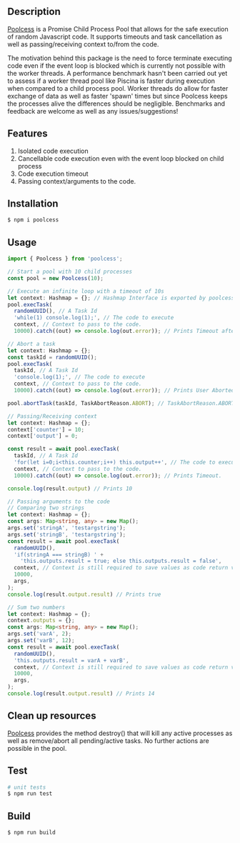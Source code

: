 ## Description

[Poolcess](https://github.com/goncalvesh91/Poolcess) is a Promise Child Process Pool that allows for the safe execution of random Javascript code.
It supports timeouts and task cancellation as well as passing/receiving context to/from the code.

The motivation behind this package is the need to force terminate executing code even if the event loop is blocked which is currently not possible with the worker threads. A performance benchmark hasn't been carried out yet to assess if a worker thread pool like Piscina is faster during execution when compared to a child process pool. Worker threads do allow for faster exchange of data as well as faster 'spawn' times but since Poolcess keeps the processes alive the differences should be negligible. Benchmarks and feedback are welcome as well as any issues/suggestions!

## Features
1. Isolated code execution
2. Cancellable code execution even with the event loop blocked on child process
3. Code execution timeout
4. Passing context/arguments to the code.

## Installation

```bash
$ npm i poolcess
```

## Usage

```typescript
import { Poolcess } from 'poolcess';

// Start a pool with 10 child processes
const pool = new Poolcess(10);

// Execute an infinite loop with a timeout of 10s
let context: Hashmap = {}; // Hashmap Interface is exported by poolcess package
pool.execTask(
  randomUUID(), // A Task Id
  'while(1) console.log(1);', // The code to execute
  context, // Context to pass to the code.
  10000).catch((out) => console.log(out.error)); // Prints Timeout after 10s.

// Abort a task
let context: Hashmap = {};
const taskId = randomUUID();
pool.execTask(
  taskId, // A Task Id
  'console.log(1);', // The code to execute
  context, // Context to pass to the code.
  10000).catch((out) => console.log(out.error)); // Prints User Aborted.

pool.abortTask(taskId, TaskAbortReason.ABORT); // TaskAbortReason.ABORT or TaskAbortReason.TIMEOUT

// Passing/Receiving context
let context: Hashmap = {};
context['counter'] = 10;
context['output'] = 0;

const result = await pool.execTask(
  taskId, // A Task Id
  'for(let i=0;i<this.counter;i++) this.output++', // The code to execute
  context, // Context to pass to the code.
  10000).catch((out) => console.log(out.error)); // Prints Timeout.

console.log(result.output) // Prints 10

// Passing arguments to the code
// Comparing two strings
let context: Hashmap = {};
const args: Map<string, any> = new Map();
args.set('stringA', 'testargstring');
args.set('stringB', 'testargstring');
const result = await pool.execTask(
  randomUUID(),
  'if(stringA === stringB) ' +
    'this.outputs.result = true; else this.outputs.result = false',
  context, // Context is still required to save values as code return values are still not implemented
  10000,
  args,
);
console.log(result.output.result) // Prints true

// Sum two numbers
let context: Hashmap = {};
context.outputs = {};
const args: Map<string, any> = new Map();
args.set('varA', 2);
args.set('varB', 12);
const result = await pool.execTask(
  randomUUID(),
  'this.outputs.result = varA + varB',
  context, // Context is still required to save values as code return values are still not implemented
  10000,
  args,
);
console.log(result.output.result) // Prints 14
```
## Clean up resources
[Poolcess](https://github.com/goncalvesh91/Poolcess) provides the method destroy() that will kill any active processes as well as remove/abort all pending/active tasks. No further actions are possible in the pool.

## Test

```bash
# unit tests
$ npm run test
```
## Build

```bash
$ npm run build
```
